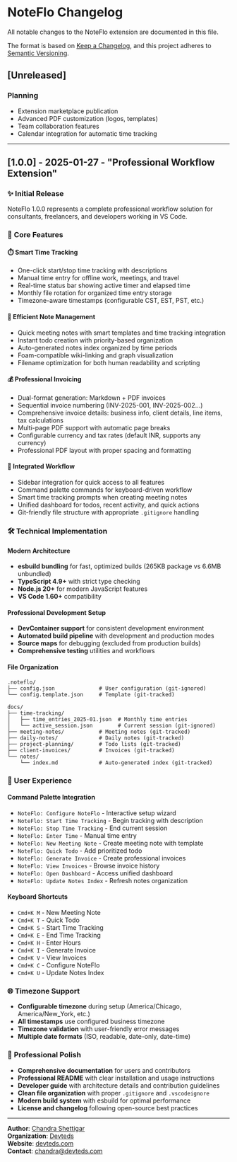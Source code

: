 # NoteFlo Changelog

All notable changes to the NoteFlo extension are documented in this file.

The format is based on [Keep a Changelog](https://keepachangelog.com/en/1.0.0/),
and this project adheres to [Semantic Versioning](https://semver.org/spec/v2.0.0.html).

## [Unreleased]
### Planning
- Extension marketplace publication
- Advanced PDF customization (logos, templates)
- Team collaboration features
- Calendar integration for automatic time tracking

---

## [1.0.0] - 2025-01-27 - "Professional Workflow Extension"

### ✨ **Initial Release**

NoteFlo 1.0.0 represents a complete professional workflow solution for consultants, freelancers, and developers working in VS Code.

### 🎯 **Core Features**

#### ⏱️ **Smart Time Tracking**
- One-click start/stop time tracking with descriptions
- Manual time entry for offline work, meetings, and travel
- Real-time status bar showing active timer and elapsed time
- Monthly file rotation for organized time entry storage
- Timezone-aware timestamps (configurable CST, EST, PST, etc.)

#### 📝 **Efficient Note Management**
- Quick meeting notes with smart templates and time tracking integration
- Instant todo creation with priority-based organization
- Auto-generated notes index organized by time periods
- Foam-compatible wiki-linking and graph visualization
- Filename optimization for both human readability and scripting

#### 💰 **Professional Invoicing**
- Dual-format generation: Markdown + PDF invoices
- Sequential invoice numbering (INV-2025-001, INV-2025-002...)
- Comprehensive invoice details: business info, client details, line items, tax calculations
- Multi-page PDF support with automatic page breaks
- Configurable currency and tax rates (default INR, supports any currency)
- Professional PDF layout with proper spacing and formatting

#### 🎯 **Integrated Workflow**
- Sidebar integration for quick access to all features
- Command palette commands for keyboard-driven workflow
- Smart time tracking prompts when creating meeting notes
- Unified dashboard for todos, recent activity, and quick actions
- Git-friendly file structure with appropriate `.gitignore` handling

### 🛠️ **Technical Implementation**

#### **Modern Architecture**
- **esbuild bundling** for fast, optimized builds (265KB package vs 6.6MB unbundled)
- **TypeScript 4.9+** with strict type checking
- **Node.js 20+** for modern JavaScript features
- **VS Code 1.60+** compatibility

#### **Professional Development Setup**
- **DevContainer support** for consistent development environment
- **Automated build pipeline** with development and production modes
- **Source maps** for debugging (excluded from production builds)
- **Comprehensive testing** utilities and workflows

#### **File Organization**
```
.noteflo/
├── config.json              # User configuration (git-ignored)
└── config.template.json     # Template (git-tracked)

docs/
├── time-tracking/
│   ├── time_entries_2025-01.json  # Monthly time entries
│   └── active_session.json        # Current session (git-ignored)
├── meeting-notes/           # Meeting notes (git-tracked)
├── daily-notes/             # Daily notes (git-tracked)
├── project-planning/        # Todo lists (git-tracked)
├── client-invoices/         # Invoices (git-tracked)
└── notes/
    └── index.md             # Auto-generated index (git-tracked)
```

### 🎨 **User Experience**

#### **Command Palette Integration**
- `NoteFlo: Configure NoteFlo` - Interactive setup wizard
- `NoteFlo: Start Time Tracking` - Begin tracking with description
- `NoteFlo: Stop Time Tracking` - End current session
- `NoteFlo: Enter Time` - Manual time entry
- `NoteFlo: New Meeting Note` - Create meeting note with template
- `NoteFlo: Quick Todo` - Add prioritized todo
- `NoteFlo: Generate Invoice` - Create professional invoices
- `NoteFlo: View Invoices` - Browse invoice history
- `NoteFlo: Open Dashboard` - Access unified dashboard
- `NoteFlo: Update Notes Index` - Refresh notes organization

#### **Keyboard Shortcuts**
- `Cmd+K M` - New Meeting Note
- `Cmd+K T` - Quick Todo
- `Cmd+K S` - Start Time Tracking
- `Cmd+K E` - End Time Tracking
- `Cmd+K H` - Enter Hours
- `Cmd+K I` - Generate Invoice
- `Cmd+K V` - View Invoices
- `Cmd+K C` - Configure NoteFlo
- `Cmd+K U` - Update Notes Index

### 🌐 **Timezone Support**
- **Configurable timezone** during setup (America/Chicago, America/New_York, etc.)
- **All timestamps** use configured business timezone
- **Timezone validation** with user-friendly error messages
- **Multiple date formats** (ISO, readable, date-only, date-time)

### 💼 **Professional Polish**
- **Comprehensive documentation** for users and contributors
- **Professional README** with clear installation and usage instructions
- **Developer guide** with architecture details and contribution guidelines
- **Clean file organization** with proper `.gitignore` and `.vscodeignore`
- **Modern build system** with esbuild for optimal performance
- **License and changelog** following open-source best practices

---

**Author**: [Chandra Shettigar](https://github.com/shettigarc)  
**Organization**: [Devteds](https://github.com/devteds)  
**Website**: [devteds.com](https://www.devteds.com)  
**Contact**: [chandra@devteds.com](mailto:chandra@devteds.com) 